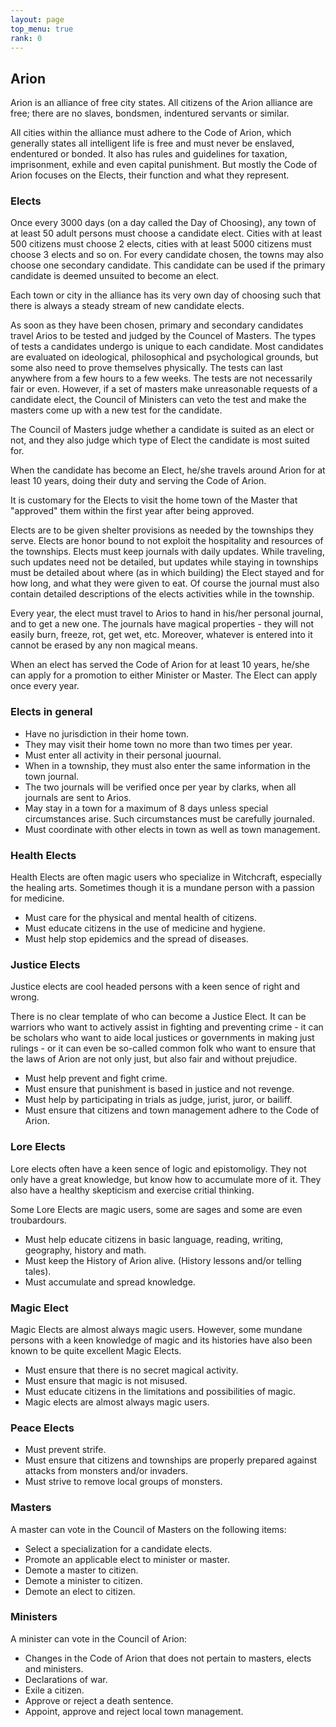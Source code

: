 ```yaml
---
layout: page
top_menu: true
rank: 0
---
```


## Arion

Arion is an alliance of free city states. All citizens of the Arion alliance are free;
there are no slaves, bondsmen, indentured servants or similar.

All cities within the alliance must adhere to the Code of Arion, which generally states
all intelligent life is free and must never be enslaved, endentured or bonded.
It also has rules and guidelines for taxation, imprisonment, exhile and even capital punishment.
But mostly the Code of Arion focuses on the Elects, their function and what they represent.

### Elects

Once every 3000 days (on a day called the Day of Choosing), any town of at least 50 adult
persons must choose a candidate elect.
Cities with at least 500 citizens must choose 2 elects,
cities with at least 5000 citizens must choose 3 elects and so on.
For every candidate chosen, the towns may also choose one secondary candidate.
This candidate can be used if the primary candidate is deemed unsuited to become an elect.

Each town or city in the alliance has its very own day of choosing such that there is always
a steady stream of new candidate elects.

As soon as they have been chosen, primary and secondary candidates travel Arios to be tested
and judged by the Councel of Masters.
The types of tests a candidates undergo is unique to each candidate.
Most candidates are evaluated on ideological, philosophical and psychological grounds,
but some also need to prove themselves physically. The tests can last anywhere from a few hours to
a few weeks. The tests are not necessarily fair or even. However, if a set of masters make unreasonable
requests of a candidate elect, the Council of Ministers can veto the test and make the masters come
up with a new test for the candidate.

The Council of Masters judge whether a candidate is suited as an elect or not,
and they also judge which type of Elect the candidate is most suited for.

When the candidate has become an Elect, he/she travels around Arion for
at least 10 years, doing their duty and serving the Code of Arion.

It is customary for the Elects to visit the home town of the Master that "approved" them within
the first year after being approved.

Elects are to be given shelter provisions as needed by the townships they serve.
Elects are honor bound to not exploit the hospitality and resources of the townships.
Elects must keep journals with daily updates.
While traveling, such updates need not be detailed, but updates while staying in townships
must be detailed about where (as in which building) the Elect stayed and for how long,
and what they were given to eat. Of course the journal must also contain detailed descriptions
of the elects activities while in the township.

Every year, the elect must travel to Arios to hand in his/her personal journal, and to get a new one.
The journals have magical properties - they will not easily burn, freeze, rot, get wet, etc.
Moreover, whatever is entered into it cannot be erased by any non magical means.

When an elect has served the Code of Arion for at least 10 years,
he/she can apply for a promotion to either Minister or Master.
The Elect can apply once every year.


### Elects in general

 - Have no jurisdiction in their home town.
 - They may visit their home town no more than two times per year.
 - Must enter all activity in their personal juournal.
 - When in a township, they must also enter the same information in the town journal.
 - The two journals will be verified once per year by clarks, when all journals are sent to Arios.
 - May stay in a town for a maximum of 8 days unless special circumstances arise.
   Such circumstances must be carefully journaled.
 - Must coordinate with other elects in town as well as town management.


### Health Elects

Health Elects are often magic users who specialize in Witchcraft, especially
the healing arts. Sometimes though it is a mundane person with a passion for
medicine.

 - Must care for the physical and mental health of citizens.
 - Must educate citizens in the use of medicine and hygiene.
 - Must help stop epidemics and the spread of diseases.


### Justice Elects

Justice elects are cool headed persons with a keen sence of right and wrong.

There is no clear template of who can become a Justice Elect. It can be warriors
who want to actively assist in fighting and preventing crime - it can be scholars
who want to aide local justices or governments in making just rulings - or it can
even be so-called common folk who want to ensure that the laws of Arion are not only
just, but also fair and without prejudice.

 - Must help prevent and fight crime.
 - Must ensure that punishment is based in justice and not revenge.
 - Must help by participating in trials as judge, jurist, juror, or bailiff.
 - Must ensure that citizens and town management adhere to the Code of Arion.


### Lore Elects

Lore elects often have a keen sence of logic and epistomoligy.
They not only have a great knowledge, but know how to accumulate more of it.
They also have a healthy skepticism and exercise critial thinking.

Some Lore Elects are magic users, some are sages and some are even troubardours.

 - Must help educate citizens in basic language, reading, writing, geography, history and math.
 - Must keep the History of Arion alive. (History lessons and/or telling tales).
 - Must accumulate and spread knowledge.

### Magic Elect

Magic Elects are almost always magic users. However, some mundane persons with a keen
knowledge of magic and its histories have also been known to be quite excellent Magic Elects.

 - Must ensure that there is no secret magical activity.
 - Must ensure that magic is not misused.
 - Must educate citizens in the limitations and possibilities of magic.
 - Magic elects are almost always magic users.

 ### Peace Elects

 - Must prevent strife.
 - Must ensure that citizens and townships are properly prepared against attacks from monsters and/or invaders.
 - Must strive to remove local groups of monsters.


### Masters

A master can vote in the Council of Masters on the following items:

 - Select a specialization for a candidate elects.
 - Promote an applicable elect to minister or master.
 - Demote a master to citizen.
 - Demote a minister to citizen.
 - Demote an elect to citizen.


### Ministers

A minister can vote in the Council of Arion:

 - Changes in the Code of Arion that does not pertain to masters, elects and ministers.
 - Declarations of war.
 - Exile a citizen.
 - Approve or reject a death sentence.
 - Appoint, approve and reject local town management.
